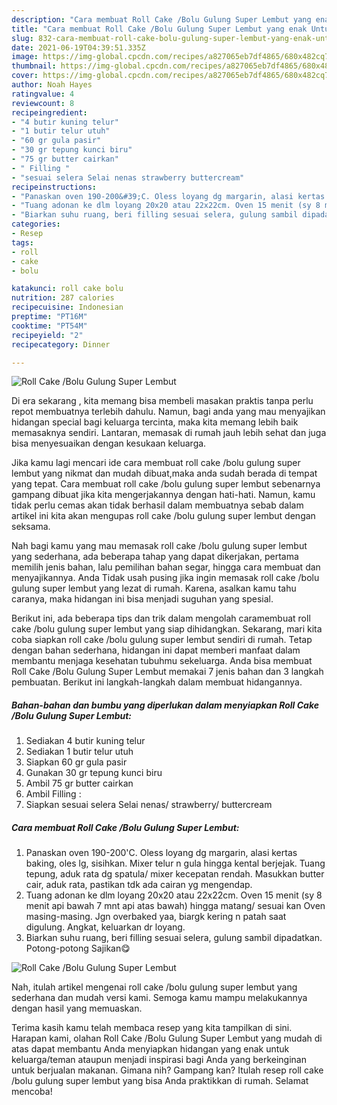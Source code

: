 ```yaml
---
description: "Cara membuat Roll Cake /Bolu Gulung Super Lembut yang enak Untuk Jualan"
title: "Cara membuat Roll Cake /Bolu Gulung Super Lembut yang enak Untuk Jualan"
slug: 832-cara-membuat-roll-cake-bolu-gulung-super-lembut-yang-enak-untuk-jualan
date: 2021-06-19T04:39:51.335Z
image: https://img-global.cpcdn.com/recipes/a827065eb7df4865/680x482cq70/roll-cake-bolu-gulung-super-lembut-foto-resep-utama.jpg
thumbnail: https://img-global.cpcdn.com/recipes/a827065eb7df4865/680x482cq70/roll-cake-bolu-gulung-super-lembut-foto-resep-utama.jpg
cover: https://img-global.cpcdn.com/recipes/a827065eb7df4865/680x482cq70/roll-cake-bolu-gulung-super-lembut-foto-resep-utama.jpg
author: Noah Hayes
ratingvalue: 4
reviewcount: 8
recipeingredient:
- "4 butir kuning telur"
- "1 butir telur utuh"
- "60 gr gula pasir"
- "30 gr tepung kunci biru"
- "75 gr butter cairkan"
- " Filling "
- "sesuai selera Selai nenas strawberry buttercream"
recipeinstructions:
- "Panaskan oven 190-200&#39;C. Oless loyang dg margarin, alasi kertas baking, oles lg, sisihkan. Mixer telur n gula hingga kental berjejak. Tuang tepung, aduk rata dg spatula/ mixer kecepatan rendah. Masukkan butter cair, aduk rata, pastikan tdk ada cairan yg mengendap."
- "Tuang adonan ke dlm loyang 20x20 atau 22x22cm. Oven 15 menit (sy 8 menit api bawah 7 mnt api atas bawah) hingga matang/ sesuai kan Oven masing-masing. Jgn overbaked yaa, biargk kering n patah saat digulung. Angkat, keluarkan dr loyang."
- "Biarkan suhu ruang, beri filling sesuai selera, gulung sambil dipadatkan. Potong-potong Sajikan😋"
categories:
- Resep
tags:
- roll
- cake
- bolu

katakunci: roll cake bolu 
nutrition: 287 calories
recipecuisine: Indonesian
preptime: "PT16M"
cooktime: "PT54M"
recipeyield: "2"
recipecategory: Dinner

---
```



![Roll Cake /Bolu Gulung Super Lembut](https://img-global.cpcdn.com/recipes/a827065eb7df4865/680x482cq70/roll-cake-bolu-gulung-super-lembut-foto-resep-utama.jpg)

Di era  sekarang , kita memang bisa membeli masakan praktis tanpa perlu repot membuatnya terlebih dahulu. Namun, bagi anda yang mau menyajikan hidangan special bagi keluarga tercinta, maka kita memang lebih baik memasaknya sendiri. Lantaran, memasak di rumah jauh lebih sehat dan juga bisa menyesuaikan dengan kesukaan keluarga.

Jika kamu lagi mencari ide cara membuat roll cake /bolu gulung super lembut yang nikmat dan mudah dibuat,maka anda sudah berada di tempat yang tepat. Cara membuat roll cake /bolu gulung super lembut  sebenarnya gampang dibuat jika kita mengerjakannya dengan hati-hati. Namun, kamu tidak perlu cemas akan tidak berhasil dalam membuatnya 
sebab dalam artikel ini kita akan mengupas roll cake /bolu gulung super lembut dengan seksama.  



Nah bagi kamu yang mau memasak roll cake /bolu gulung super lembut yang sederhana, ada beberapa tahap yang dapat dikerjakan, pertama memilih jenis bahan, lalu pemilihan bahan segar, hingga cara membuat dan menyajikannya. Anda Tidak usah pusing jika ingin memasak roll cake /bolu gulung super lembut yang lezat di rumah. Karena, asalkan kamu  tahu caranya, maka hidangan ini bisa menjadi suguhan yang spesial.

Berikut ini, ada beberapa tips dan trik dalam mengolah caramembuat roll cake /bolu gulung super lembut yang siap dihidangkan. Sekarang, mari kita coba siapkan roll cake /bolu gulung super lembut sendiri di rumah. Tetap dengan bahan sederhana, hidangan ini dapat memberi manfaat dalam membantu menjaga kesehatan tubuhmu sekeluarga. Anda bisa membuat Roll Cake /Bolu Gulung Super Lembut memakai 7 jenis bahan dan 3 langkah pembuatan. Berikut ini langkah-langkah dalam membuat hidangannya.

<!--inarticleads1-->

##### Bahan-bahan dan bumbu yang diperlukan dalam menyiapkan Roll Cake /Bolu Gulung Super Lembut:

1. Sediakan 4 butir kuning telur
1. Sediakan 1 butir telur utuh
1. Siapkan 60 gr gula pasir
1. Gunakan 30 gr tepung kunci biru
1. Ambil 75 gr butter cairkan
1. Ambil  Filling :
1. Siapkan sesuai selera Selai nenas/ strawberry/ buttercream




<!--inarticleads2-->

##### Cara membuat Roll Cake /Bolu Gulung Super Lembut:

1. Panaskan oven 190-200&#39;C. Oless loyang dg margarin, alasi kertas baking, oles lg, sisihkan. Mixer telur n gula hingga kental berjejak. Tuang tepung, aduk rata dg spatula/ mixer kecepatan rendah. Masukkan butter cair, aduk rata, pastikan tdk ada cairan yg mengendap.
1. Tuang adonan ke dlm loyang 20x20 atau 22x22cm. Oven 15 menit (sy 8 menit api bawah 7 mnt api atas bawah) hingga matang/ sesuai kan Oven masing-masing. Jgn overbaked yaa, biargk kering n patah saat digulung. Angkat, keluarkan dr loyang.
1. Biarkan suhu ruang, beri filling sesuai selera, gulung sambil dipadatkan. Potong-potong Sajikan😋
<img src="https://img-global.cpcdn.com/steps/6194fc6b38421f9e/160x128cq70/roll-cake-bolu-gulung-super-lembut-langkah-memasak-3-foto.jpg" alt="Roll Cake /Bolu Gulung Super Lembut">



Nah, itulah artikel mengenai  roll cake /bolu gulung super lembut  yang sederhana dan mudah versi kami. Semoga kamu mampu melakukannya dengan hasil yang memuaskan. 

Terima kasih kamu telah membaca resep yang kita tampilkan di sini. Harapan kami, olahan  Roll Cake /Bolu Gulung Super Lembut yang mudah di atas dapat membantu Anda menyiapkan hidangan yang enak untuk keluarga/teman ataupun menjadi inspirasi bagi Anda yang berkeinginan untuk berjualan makanan. Gimana nih? Gampang kan? Itulah resep roll cake /bolu gulung super lembut yang bisa Anda praktikkan di rumah. Selamat mencoba!

